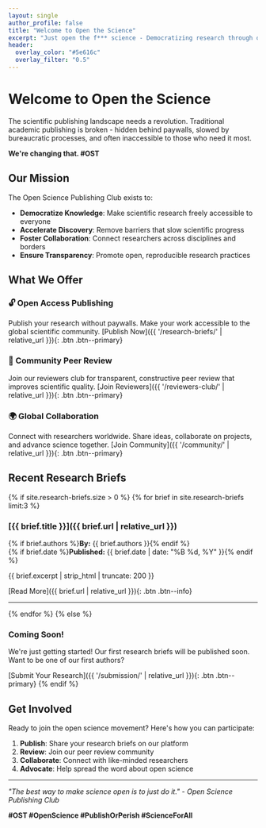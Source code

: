 ```yaml
---
layout: single
author_profile: false
title: "Welcome to Open the Science"
excerpt: "Just open the f*** science - Democratizing research through open publishing and collaboration #OST"
header:
  overlay_color: "#5e616c"
  overlay_filter: "0.5"
---
```


# Welcome to Open the Science

The scientific publishing landscape needs a revolution. Traditional academic publishing is broken - hidden behind paywalls, slowed by bureaucratic processes, and often inaccessible to those who need it most.

**We're changing that. #OST**

## Our Mission

The Open Science Publishing Club exists to:

- **Democratize Knowledge**: Make scientific research freely accessible to everyone
- **Accelerate Discovery**: Remove barriers that slow scientific progress  
- **Foster Collaboration**: Connect researchers across disciplines and borders
- **Ensure Transparency**: Promote open, reproducible research practices

## What We Offer

### 🔓 Open Access Publishing
Publish your research without paywalls. Make your work accessible to the global scientific community.
[Publish Now]({{ '/research-briefs/' | relative_url }}){: .btn .btn--primary}

### 👥 Community Peer Review
Join our reviewers club for transparent, constructive peer review that improves scientific quality.
[Join Reviewers]({{ '/reviewers-club/' | relative_url }}){: .btn .btn--primary}

### 🌍 Global Collaboration
Connect with researchers worldwide. Share ideas, collaborate on projects, and advance science together.
[Join Community]({{ '/community/' | relative_url }}){: .btn .btn--primary}

## Recent Research Briefs

{% if site.research-briefs.size > 0 %}
{% for brief in site.research-briefs limit:3 %}
### [{{ brief.title }}]({{ brief.url | relative_url }})
{% if brief.authors %}**By:** {{ brief.authors }}{% endif %}  
{% if brief.date %}**Published:** {{ brief.date | date: "%B %d, %Y" }}{% endif %}

{{ brief.excerpt | strip_html | truncate: 200 }}

[Read More]({{ brief.url | relative_url }}){: .btn .btn--info}

---
{% endfor %}
{% else %}
### Coming Soon!
We're just getting started! Our first research briefs will be published soon. Want to be one of our first authors?

[Submit Your Research]({{ '/submission/' | relative_url }}){: .btn .btn--primary}
{% endif %}

## Get Involved

Ready to join the open science movement? Here's how you can participate:

1. **Publish**: Share your research briefs on our platform
2. **Review**: Join our peer review community
3. **Collaborate**: Connect with like-minded researchers
4. **Advocate**: Help spread the word about open science

---

*"The best way to make science open is to just do it." - Open Science Publishing Club*

**#OST #OpenScience #PublishOrPerish #ScienceForAll**